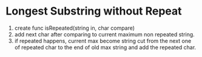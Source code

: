 # Longest Substring without Repeat
  1. create func isRepeated(string in, char compare)
  2. add next char after comparing to current maximum non repeated string.
  3. if repeated happens, current max become string cut from the next one of repeated char to the end of old max string and add the repeated char.
